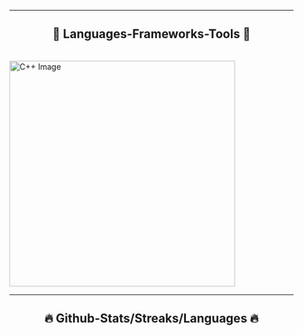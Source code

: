 <hr/>
<h2 align="center">🔧 Languages-Frameworks-Tools 🔧</h2>
</br>
<div align="center">
</a>
</div>
<img src="https://github.com/haleema603/haleema603/blob/main/images/c++.png" alt="C++ Image" width="400" />
<hr/>
<h2 align="center">🔥 Github-Stats/Streaks/Languages 🔥</h2>
</br>
